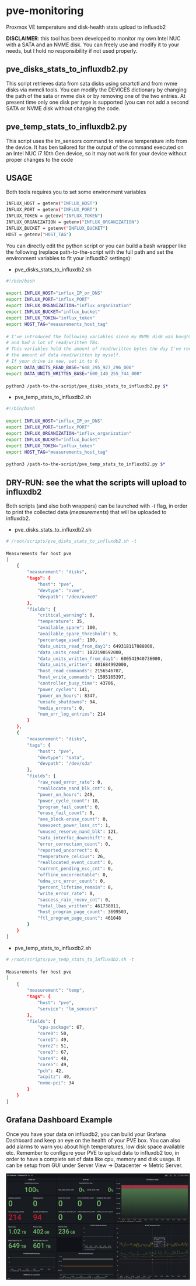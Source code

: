 # pve-monitoring
Proxmox VE temperature and disk-health stats upload to influxdb2

**DISCLAIMER**: this tool has been developed to monitor my own Intel NUC with a SATA and an NVME disk. You can freely use and modify it to your needs, but I hold no responsibility if not used properly. 

## pve_disks_stats_to_influxdb2.py

This script retrieves data from sata disks using smartctl and from nvme disks via nvmcli tools.
You can modify the DEVICES dictionary by changing the path of the sata or nvme disk or by removing one of the two entries.
At present time only one disk per type is supported (you can not add a second SATA or NVME disk without changing the code.

## pve_temp_stats_to_influxdb2.py

This script uses the lm_sensors command to retrieve temperature info from the device. It has ben tailored for the output of the command executed on an Intel NUC i7 10th Gen device, so it may not work for your device without proper changes to the code

## USAGE

Both tools requires you to set some environment variables 

```bash
INFLUX_HOST = getenv("INFLUX_HOST")
INFLUX_PORT = getenv("INFLUX_PORT")
INFLUX_TOKEN = getenv("INFLUX_TOKEN")
INFLUX_ORGANIZATION = getenv("INFLUX_ORGANIZATION")
INFLUX_BUCKET = getenv("INFLUX_BUCKET")
HOST = getenv("HOST_TAG")
```

You can directly edit the python script or you can build a bash wrapper like the following 
(replace path-to-the-script with the full path and set the environment variables to fit your influxdb2 settings):

- pve_disks_stats_to_influxdb2.sh

```bash
#!/bin/bash

export INFLUX_HOST="influx_IP_or_DNS"
export INFLUX_PORT="influx_PORT"
export INFLUX_ORGANIZATION="influx_organization"
export INFLUX_BUCKET="influx_bucket"
export INFLUX_TOKEN="influx_token"
export HOST_TAG="measurements_host_tag"

# I've introduced the following variables since my NVME disk was bought from another person 
# and had a lot of read/written TBs.
# This variables hold the amount of read/written bytes the day I've received it, so I can know 
# the amount of data read/written by myself. 
# If your drive is new, set it to 0.
export DATA_UNITS_READ_BASE="648_295_927_296_000"
export DATA_UNITS_WRITTEN_BASE="600_140_255_744_000"

python3 /path-to-the-script/pve_disks_stats_to_influxdb2.py $*
```

- pve_temp_stats_to_influxdb2.sh

```bash
#!/bin/bash

export INFLUX_HOST="influx_IP_or_DNS"
export INFLUX_PORT="influx_PORT"
export INFLUX_ORGANIZATION="influx_organization"
export INFLUX_BUCKET="influx_bucket"
export INFLUX_TOKEN="influx_token"
export HOST_TAG="measurements_host_tag"

python3 /path-to-the-script/pve_temp_stats_to_influxdb2.py $*
```

## DRY-RUN: see the what the scripts will upload to influxdb2

Both scripts (and also both wrappers) can be launched with *-t* flag, in order to print the collected data (*measurements*) 
that will be uploaded to influxdb2.

- pve_disks_stats_to_influxdb2.sh

```bash
# /root/scripts/pve_disks_stats_to_influxdb2.sh -t

Measurements for host pve
[
    {
        "measurement": "disks",
        "tags": {
            "host": "pve",
            "devtype": "nvme",
            "devpath": "/dev/nvme0"
        },
        "fields": {
            "critical_warning": 0,
            "temperature": 35,
            "available_spare": 100,
            "available_spare_threshold": 5,
            "percentage_used": 100,
            "data_units_read_from_day1": 649318117888000,
            "data_units_read": 1022190592000,
            "data_units_written_from_day1": 600541940736000,
            "data_units_written": 401684992000,
            "host_read_commands": 2156546787,
            "host_write_commands": 1595165397,
            "controller_busy_time": 43706,
            "power_cycles": 141,
            "power_on_hours": 8347,
            "unsafe_shutdowns": 94,
            "media_errors": 0,
            "num_err_log_entries": 214
        }
    },
    {
        "measurement": "disks",
        "tags": {
            "host": "pve",
            "devtype": "sata",
            "devpath": "/dev/sda"
        },
        "fields": {
            "raw_read_error_rate": 0,
            "reallocate_nand_blk_cnt": 0,
            "power_on_hours": 249,
            "power_cycle_count": 18,
            "program_fail_count": 0,
            "erase_fail_count": 0,
            "ave_block-erase_count": 0,
            "unexpect_power_loss_ct": 1,
            "unused_reserve_nand_blk": 121,
            "sata_interfac_downshift": 0,
            "error_correction_count": 0,
            "reported_uncorrect": 0,
            "temperature_celsius": 26,
            "reallocated_event_count": 0,
            "current_pending_ecc_cnt": 0,
            "offline_uncorrectable": 0,
            "udma_crc_error_count": 0,
            "percent_lifetime_remain": 0,
            "write_error_rate": 0,
            "success_rain_recov_cnt": 0,
            "total_lbas_written": 461738011,
            "host_program_page_count": 3699503,
            "ftl_program_page_count": 461048
        }
    }
]
```

- pve_temp_stats_to_influxdb2.sh

```bash
# /root/scripts/pve_temp_stats_to_influxdb2.sh -t

Measurements for host pve
[
    {
        "measurement": "temp",
        "tags": {
            "host": "pve",
            "service": "lm_sensors"
        },
        "fields": {
            "cpu-package": 67,
            "core0": 50,
            "core1": 49,
            "core2": 51,
            "core3": 67,
            "core4": 48,
            "core5": 49,
            "pch": 42,
            "acpitz": 49,
            "nvme-pci": 34
        }
    }
]
```

## Grafana Dashboard Example

Once you have your data on influxdb2, you can build your Grafana Dashboard and keep an eye on the health of your PVE box. 
You can also add alarms to warn you about high temperatures, low disk space available etc. Remember to configure your
PVE to upload data to influxdb2 too, in order to have a complete set of data like cpu, memory and disk usage. It can
be setup from GUI under Server View -> Datacenter -> Metric Server.

![image](./Proxmox%20VE%20Grafana%20Dashboard%20Example.png)
